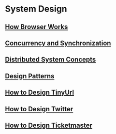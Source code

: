 # System Design

## [How Browser Works](./browser/notes.md)

## [Concurrency and Synchronization](./concurrency/notes.md)

## [Distributed System Concepts](./concepts/notes.md)

## [Design Patterns](./patterns/notes.md)

## [How to Design TinyUrl](./problems/tinyurl/notes.md)

## [How to Design Twitter](./problems/twitter/notes.md)

## [How to Design Ticketmaster](./problems/ticketmaster/notes.md)
